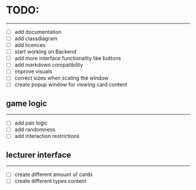# TODO:
--------------------------------
- [ ] add documentation
- [ ] add classdiagram
- [ ] add licences
- [ ] start working on Backend
- [ ] add more interface functionality like buttons
- [ ] add markdown compatibility
- [ ] improve visuals
- [ ] correct sizes when scaling the window
- [ ] create popup window for viewing card content
## game logic
-------------------------------
- [ ] add pair logic
- [ ] add randomness
- [ ] add interaction restrictions
## lecturer interface
------------------------------
- [ ] create different amount of cards
- [ ] create different types content
